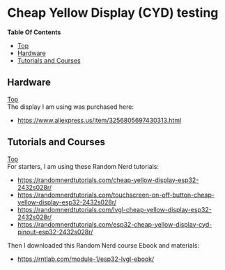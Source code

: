 # Cheap Yellow Display (CYD) testing

**Table Of Contents**
* [Top](#cheap-yellow-display-(cyd)-testing "Top")
* [Hardware](#hardware "Hardware")
* [Tutorials and Courses](#tutorials-and-courses "Tutorials and Courses")

## Hardware
[Top](#cheap-yellow-display-(cyd)-testing "Top")<br>
The display I am using was purchased here:
- https://www.aliexpress.us/item/3256805697430313.html

## Tutorials and Courses
[Top](#cheap-yellow-display-(cyd)-testing "Top")<br>
For starters, I am using these Random Nerd tutorials:
- https://randomnerdtutorials.com/cheap-yellow-display-esp32-2432s028r/
- https://randomnerdtutorials.com/touchscreen-on-off-button-cheap-yellow-display-esp32-2432s028r/
- https://randomnerdtutorials.com/lvgl-cheap-yellow-display-esp32-2432s028r/
- https://randomnerdtutorials.com/esp32-cheap-yellow-display-cyd-pinout-esp32-2432s028r/

Then I downloaded this Random Nerd course Ebook and materials:
- https://rntlab.com/module-1/esp32-lvgl-ebook/
